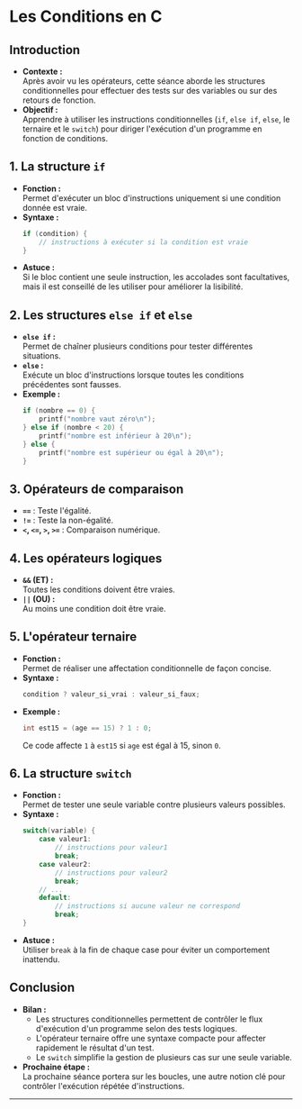 # Les Conditions en C

## Introduction

- **Contexte :**  
  Après avoir vu les opérateurs, cette séance aborde les structures conditionnelles pour effectuer des tests sur des variables ou sur des retours de fonction.
- **Objectif :**  
  Apprendre à utiliser les instructions conditionnelles (`if`, `else if`, `else`, le ternaire et le `switch`) pour diriger l'exécution d'un programme en fonction de conditions.

## 1. La structure `if`

- **Fonction :**  
  Permet d'exécuter un bloc d'instructions uniquement si une condition donnée est vraie.
- **Syntaxe :**
  ```c
  if (condition) {
      // instructions à exécuter si la condition est vraie
  }
  ```
- **Astuce :**  
  Si le bloc contient une seule instruction, les accolades sont facultatives, mais il est conseillé de les utiliser pour améliorer la lisibilité.

## 2. Les structures `else if` et `else`

- **`else if` :**  
  Permet de chaîner plusieurs conditions pour tester différentes situations.
- **`else` :**  
  Exécute un bloc d'instructions lorsque toutes les conditions précédentes sont fausses.
- **Exemple :**
  ```c
  if (nombre == 0) {
      printf("nombre vaut zéro\n");
  } else if (nombre < 20) {
      printf("nombre est inférieur à 20\n");
  } else {
      printf("nombre est supérieur ou égal à 20\n");
  }
  ```

## 3. Opérateurs de comparaison

- **`==`** : Teste l'égalité.
- **`!=`** : Teste la non-égalité.
- **`<`, `<=`, `>`, `>=`** : Comparaison numérique.

## 4. Les opérateurs logiques

- **`&&` (ET) :**  
  Toutes les conditions doivent être vraies.
- **`||` (OU) :**  
  Au moins une condition doit être vraie.

## 5. L'opérateur ternaire

- **Fonction :**  
  Permet de réaliser une affectation conditionnelle de façon concise.
- **Syntaxe :**
  ```c
  condition ? valeur_si_vrai : valeur_si_faux;
  ```
- **Exemple :**
  ```c
  int est15 = (age == 15) ? 1 : 0;
  ```
  Ce code affecte `1` à `est15` si `age` est égal à 15, sinon `0`.

## 6. La structure `switch`

- **Fonction :**  
  Permet de tester une seule variable contre plusieurs valeurs possibles.
- **Syntaxe :**
  ```c
  switch(variable) {
      case valeur1:
          // instructions pour valeur1
          break;
      case valeur2:
          // instructions pour valeur2
          break;
      // ...
      default:
          // instructions si aucune valeur ne correspond
          break;
  }
  ```
- **Astuce :**  
  Utiliser `break` à la fin de chaque case pour éviter un comportement inattendu.

## Conclusion

- **Bilan :**  
  - Les structures conditionnelles permettent de contrôler le flux d'exécution d'un programme selon des tests logiques.
  - L'opérateur ternaire offre une syntaxe compacte pour affecter rapidement le résultat d'un test.
  - Le `switch` simplifie la gestion de plusieurs cas sur une seule variable.
- **Prochaine étape :**  
  La prochaine séance portera sur les boucles, une autre notion clé pour contrôler l'exécution répétée d'instructions.
---
